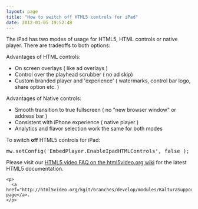 ```yaml
---
layout: page
title: "How to switch off HTML5 controls for iPad"
date: 2012-01-05 19:52:48
---
```


The iPad has two modes of usage for HTML5, HTML controls or native player. There are tradeoffs to both options:

Advantages of HTML controls:

*   On screen overlays ( like ad overlays )
*   Control over the playhead scrubber ( no ad skip)
*   Custom branded player and 'experience' ( watermarks, control bar logo, share option etc. )

Advantages of Native controls:

*   Smooth transition to true fullscreen ( no "new browser window" or address bar )
*   Consistent with iPhone experience ( native player )
*   Analytics and flavor selection work the same for both modes

To switch **off** HTML5 controls for iPad:

<pre class="brush: jscript;fontsize: 100; first-line: 1; ">mw.setConfig('EmbedPlayer.EnableIpadHTMLControls', false );</pre>

<div class="mw-geshi" dir="ltr">
  <div class="html5 source-html5">
    <p>
      Please visit our <a href="http://html5video.org/wiki/Kaltura_HTML5_Configuration#Hybrid_HTML_controls.2C_native_fullscreen_mode_on_iPad">HTML5 video FAQ on the html5video.org wiki</a> for the latest HTML5 documentation.
    </p>
    
    <p>
      <a href="http://html5video.org/kgit/branches/develop/modules/KalturaSupport/tests/iPadHTML_Controls_Native_EnableIpadNativeFullscreen.html">Demo page</a>.
    </p>
  </div>
</div>